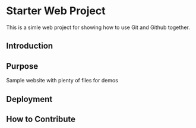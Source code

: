 # Starter Web Project 

This is a simle web project for showing how to use Git and Github together.

## Introduction

## Purpose

Sample website with plenty of files for demos

## Deployment 

## How to Contribute